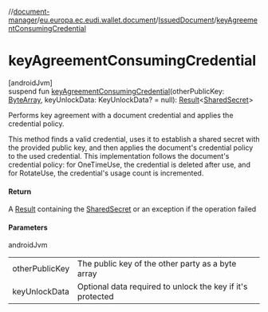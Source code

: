 //[document-manager](../../../index.md)/[eu.europa.ec.eudi.wallet.document](../index.md)/[IssuedDocument](index.md)/[keyAgreementConsumingCredential](key-agreement-consuming-credential.md)

# keyAgreementConsumingCredential

[androidJvm]\
suspend fun [keyAgreementConsumingCredential](key-agreement-consuming-credential.md)(otherPublicKey: [ByteArray](https://kotlinlang.org/api/latest/jvm/stdlib/kotlin-stdlib/kotlin/-byte-array/index.html), keyUnlockData: KeyUnlockData? = null): [Result](https://kotlinlang.org/api/latest/jvm/stdlib/kotlin-stdlib/kotlin/-result/index.html)&lt;[SharedSecret](../-shared-secret/index.md)&gt;

Performs key agreement with a document credential and applies the credential policy.

This method finds a valid credential, uses it to establish a shared secret with the provided public key, and then applies the document's credential policy to the used credential. This implementation follows the document's credential policy: for OneTimeUse, the credential is deleted after use, and for RotateUse, the credential's usage count is incremented.

#### Return

A [Result](https://kotlinlang.org/api/latest/jvm/stdlib/kotlin-stdlib/kotlin/-result/index.html) containing the [SharedSecret](../-shared-secret/index.md) or an exception if the operation failed

#### Parameters

androidJvm

| | |
|---|---|
| otherPublicKey | The public key of the other party as a byte array |
| keyUnlockData | Optional data required to unlock the key if it's protected |

